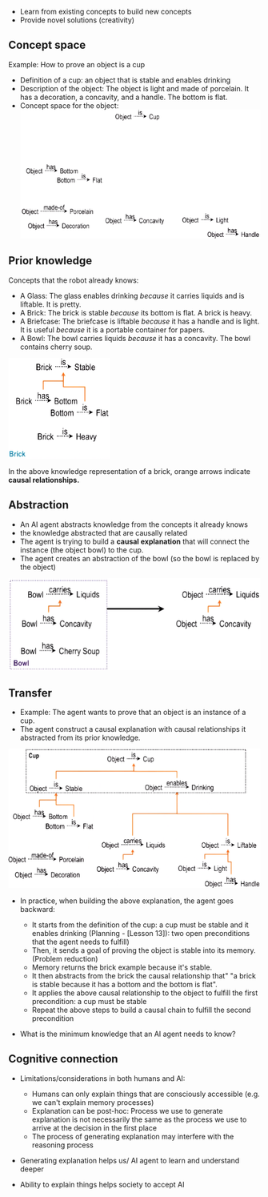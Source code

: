 
- Learn from existing concepts to build new concepts
- Provide novel solutions (creativity)
## Concept space

Example: How to prove an object is a cup
- Definition of a cup: an object that is stable and enables drinking
- Description of the object: The object is light and made of porcelain. It has a decoration, a concavity, and a handle. The bottom is flat.
- Concept space for the object: 
![](img/20231102171850.png)


## Prior knowledge

Concepts that the robot already knows:
- A Glass: The glass enables drinking *because* it carries liquids and is liftable. It is pretty.
- A Brick: The brick is stable *because* its bottom is flat. A brick is heavy.
- A Briefcase: The briefcase is liftable *because* it has a handle and is light. It is useful *because* it is a portable container for papers.
- A Bowl: The bowl carries liquids *because* it has a concavity. The bowl contains cherry soup.

![](img/20231102172350.png)

In the above knowledge representation of a brick, orange arrows indicate **causal relationships.**

## Abstraction

- An AI agent abstracts knowledge from the concepts it already knows
- the knowledge abstracted that are causally related
- The agent is trying to build a **causal explanation** that will connect the instance (the object bowl) to the cup.
- The agent creates an abstraction of the bowl (so the bowl is replaced by the object)

![](img/20231102173849.png)

## Transfer

- Example: The agent wants to prove that an object is an instance of a cup.
- The agent construct a causal explanation with causal relationships it abstracted from its prior knowledge.

 ![](img/20231102175014.png)

- In practice, when building the above explanation, the agent goes backward:
	- It starts from the definition of the cup: a cup must be stable and it enables drinking (Planning - \[Lesson 13\]): two open preconditions that the agent needs to fulfill)
	- Then, it sends a goal of proving the object is stable into its memory. (Problem reduction)
	- Memory returns the brick example because it's stable.
	- It then abstracts from the brick the causal relationship that" "a brick is stable because it has a bottom and the bottom is flat".
	- It applies the above causal relationship to the object to fulfill the first precondition: a cup must be stable
	- Repeat the above steps to build a causal chain to fulfill the second precondition

- What is the minimum knowledge that an AI agent needs to know?

## Cognitive connection

- Limitations/considerations in both humans and AI:
	- Humans can only explain things that are consciously accessible (e.g. we can't explain memory processes)
	- Explanation can be post-hoc: Process we use to generate explanation is not necessarily the same as the process we use to arrive at the decision in the first place
	- The process of generating explanation may interfere with the reasoning process

- Generating explanation helps us/ AI agent to learn and understand deeper
- Ability to explain things helps society to accept AI 